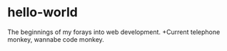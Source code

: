# hello-world
The beginnings of my forays into web development.
+Current telephone monkey, wannabe code monkey.

